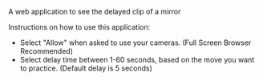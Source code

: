 A web application to see the delayed clip of a mirror

Instructions on how to use this application:
* Select "Allow" when asked to use your cameras. (Full Screen Browser Recommended)
* Select delay time between 1-60 seconds, based on the move you want to practice. (Default delay is 5 seconds)
